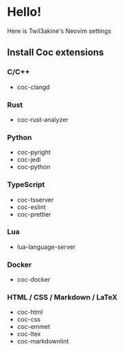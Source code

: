 # Hello!

Here is Twil3akine's Neovim settings

## Install Coc extensions

### C/C++
- coc-clangd

### Rust
- coc-rust-analyzer

### Python
- coc-pyright
- coc-jedi
- coc-python

### TypeScript
- coc-tsserver
- coc-eslint
- coc-prettier

### Lua
- lua-language-server

### Docker
- coc-docker

### HTML / CSS / Markdown / LaTeX
- coc-html
- coc-css
- coc-emmet
- coc-ltex
- coc-markdownlint
